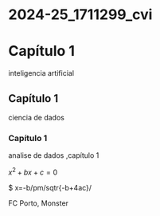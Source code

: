 # 2024-25_1711299_cvi
# Capítulo 1
inteligencia artificial 
## Capítulo 1
ciencia de dados
### Capítulo 1
analise  de dados
,capítulo 1

$x^2+bx+c=0$

$ x=-b/pm/sqtr{-b+4ac}/

FC Porto,  Monster
